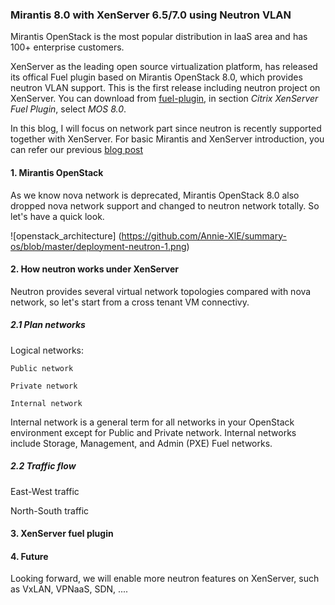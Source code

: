 ### Mirantis 8.0 with XenServer 6.5/7.0 using Neutron VLAN

Mirantis OpenStack is the most popular distribution in IaaS area and
has 100+ enterprise customers. 

XenServer as the leading open source virtualization platform, has released
its offical Fuel plugin based on Mirantis OpenStack 8.0, which provides neutron
VLAN support. This is the first release including neutron project on XenServer.
You can download from [fuel-plugin](https://www.mirantis.com/validated-solution-integrations/fuel-plugins/),
in section *Citrix XenServer Fuel Plugin*, select *MOS 8.0*.

In this blog, I will focus on network part since neutron is recently supported
together with XenServer. For basic Mirantis and XenServer introduction,
you can refer our previous [blog post](https://github.com/citrix-openstack/blogentries/blob/master/Introduction_To_XenServer_Fuel_Plugin.md) 

#### 1. Mirantis OpenStack

As we know nova network is deprecated, Mirantis OpenStack 8.0 also dropped
nova network support and changed to neutron network totally. So let's have
a quick look.



![openstack_architecture]
(https://github.com/Annie-XIE/summary-os/blob/master/deployment-neutron-1.png)

#### 2. How neutron works under XenServer

Neutron provides several virtual network topologies compared with nova network, so let's
start from a cross tenant VM connectivy.

##### 2.1 Plan networks

Logical networks:

    Public network

    Private network
  
    Internal network

Internal network is a general term for all networks in your OpenStack environment except for Public and Private network. Internal networks include Storage, Management, and Admin (PXE) Fuel networks. 




##### 2.2 Traffic flow

East-West traffic

North-South traffic



#### 3. XenServer fuel plugin

#### 4. Future

Looking forward, we will enable more neutron features on XenServer, such as VxLAN, VPNaaS, 
SDN, ....
